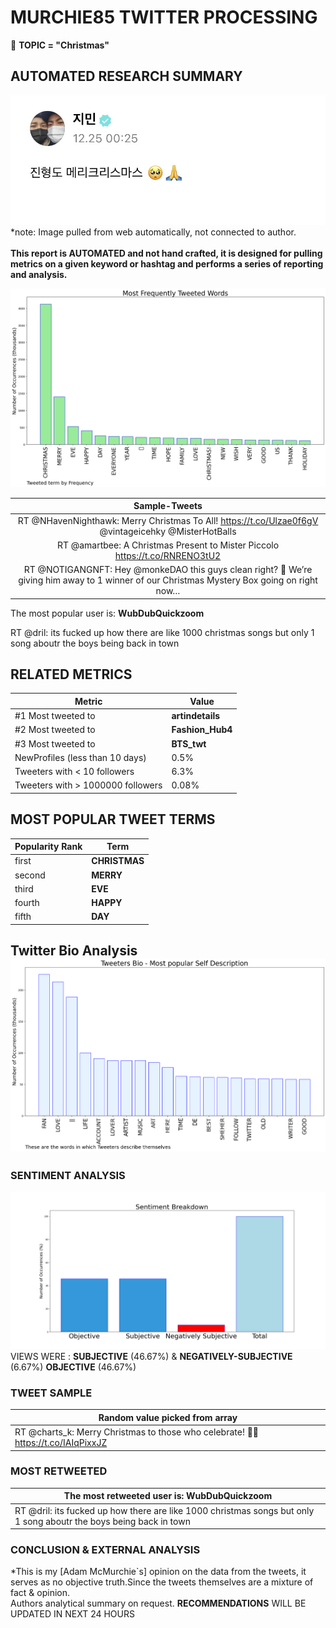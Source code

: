 # MURCHIE85 TWITTER PROCESSING 
&#x1F34E; **TOPIC = "Christmas"**

## AUTOMATED RESEARCH SUMMARY

![image](assets/2022-12-24hashtagImage.png)*note: Image pulled from web automatically, not connected to author.
<br></br>
<b> This report is AUTOMATED and not hand crafted, it is designed for pulling metrics on a given keyword or hashtag and performs a series of reporting and analysis.</b>



![image](assets/2022-12-24TWEETS.png)



|                **Sample-Tweets**        |
| :-------------: |
| RT @NHavenNighthawk: Merry Christmas To All! https://t.co/Ulzae0f6gV @vintageicehky @MisterHotBalls |
| RT @amartbee: A Christmas Present to Mister Piccolo https://t.co/RNRENO3tU2 |
| RT @NOTIGANGNFT: Hey @monkeDAO this guys clean right? 👀 We’re giving him away to 1 winner of our Christmas Mystery Box going on right now… |

The most popular user is: **WubDubQuickzoom**
<div class="alert alert-block alert-danger"> RT @dril: its fucked up how there are like 1000 christmas songs but only 1 song aboutr the boys being back in town</div>

## RELATED METRICS<br>
| Metric | Value |
| ------------- | ------------- |
| #1 Most tweeted to  | **artindetails** |
| #2 Most tweeted to  | **Fashion_Hub4** |
| #3 Most tweeted to  | **BTS_twt** |
| NewProfiles (less than 10 days) | 0.5%  |
| Tweeters with < 10 followers  | 6.3%|
| Tweeters with > 1000000 followers  | 0.08%  |



## MOST POPULAR TWEET TERMS 


| Popularity Rank  | Term |
| ------------- | ------------- |
| first  | **CHRISTMAS**  |
| second  | **MERRY**  |
| third  | **EVE** |
| fourth  | **HAPPY**  |
| fifth  | **DAY**  |


## Twitter Bio Analysis![image](assets/2022-12-24BIO.png)
### SENTIMENT ANALYSIS
![image](assets/2022-12-24sentiment.png)
VIEWS WERE : **SUBJECTIVE**  (46.67%) & **NEGATIVELY-SUBJECTIVE** (6.67%) **OBJECTIVE** (46.67%)

### TWEET SAMPLE 
| Random value picked from array |
| ------------- |
|RT @charts_k: Merry Christmas to those who celebrate! 💜🎄 https://t.co/IAIqPixxJZ |

### MOST RETWEETED 

| The most retweeted user is: **WubDubQuickzoom**  |
| ------------- |
| RT @dril: its fucked up how there are like 1000 christmas songs but only 1 song aboutr the boys being back in town |

### CONCLUSION & EXTERNAL ANALYSIS

*This is my [Adam McMurchie`s] opinion on the data from the tweets, it serves as no objective truth.Since the tweets themselves are a mixture of fact & opinion.<br>
Authors analytical summary on request.
**RECOMMENDATIONS** WILL BE UPDATED IN NEXT  24 HOURS <br>